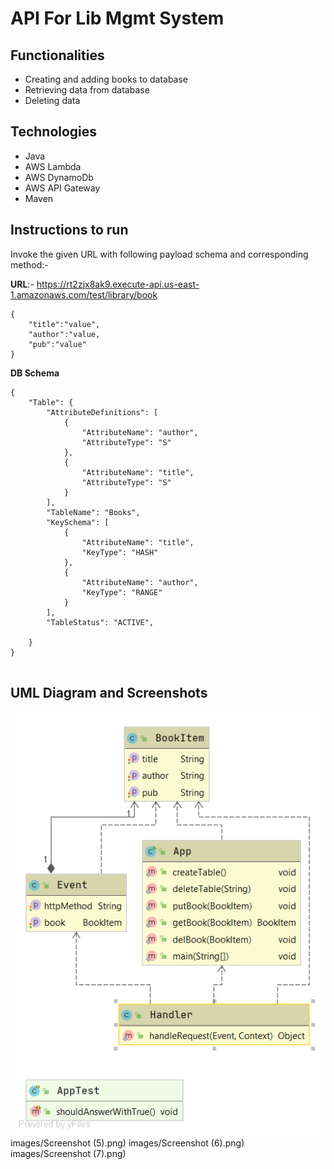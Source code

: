# API For Lib Mgmt System

## Functionalities
- Creating and adding books to database
- Retrieving data from database
- Deleting data
## Technologies
- Java
- AWS Lambda
- AWS DynamoDb
- AWS API Gateway
- Maven
## Instructions to run
Invoke the given URL with following payload schema and corresponding method:-

**URL**:- https://rt2zjx8ak9.execute-api.us-east-1.amazonaws.com/test/library/book
```$xslt
{
    "title":"value",
    "author":"value,
    "pub":"value"
}
```
**DB Schema**
```$xslt
{
    "Table": {
        "AttributeDefinitions": [
            {
                "AttributeName": "author",
                "AttributeType": "S"
            },
            {
                "AttributeName": "title",
                "AttributeType": "S"
            }
        ],
        "TableName": "Books",
        "KeySchema": [
            {
                "AttributeName": "title",
                "KeyType": "HASH"
            },
            {
                "AttributeName": "author",
                "KeyType": "RANGE"
            }
        ],
        "TableStatus": "ACTIVE",
    
    }
}


```
## UML Diagram and Screenshots
![](images/libmgmt.png)
![]()images/Screenshot (5).png)
![]()images/Screenshot (6).png)
![]()images/Screenshot (7).png)


